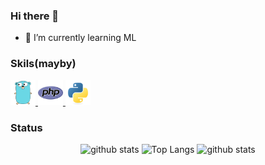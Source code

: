 ### Hi there 👋

- 🌱 I’m currently learning ML

### Skils(mayby)
<p align="left"> <a href="https://golang.org" target="_blank" rel="noreferrer"> <img src="https://raw.githubusercontent.com/devicons/devicon/master/icons/go/go-original.svg" alt="go" width="40" height="40"/> </a> <a href="https://www.php.net" target="_blank" rel="noreferrer"> <img src="https://raw.githubusercontent.com/devicons/devicon/master/icons/php/php-original.svg" alt="php" width="40" height="40"/> </a> <a href="https://www.python.org" target="_blank" rel="noreferrer"> <img src="https://raw.githubusercontent.com/devicons/devicon/master/icons/python/python-original.svg" alt="python" width="40" height="40"/> </a> </p>

### Status
<p align="center" height="100%"> 
  <img alt="github stats" style="height:50%; width:58%" src="https://github-readme-stats.vercel.app/api?username=naosuke884&theme=tokyonight&show_icons=ture&hide_border=true" />
  
  <img alt="Top Langs" style="height:50%; width:41%;" src="https://github-readme-stats.vercel.app/api/top-langs/?username=naosuke884&layout=compact&theme=tokyonight&hide_border=true" />
  
  <img alt="github stats" style="height:50%; width:100%" src="https://github-readme-activity-graph.cyclic.app/graph?username=naosuke884&bg_color=1a1b27&color=38bdae&line=74a8fb&point=9982c4&area=true&hide_border=true" />
</p> 
